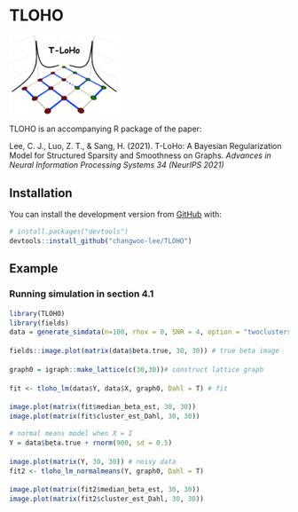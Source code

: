 
<!-- README.md is generated from README.Rmd. Please edit that file -->

# TLOHO

<img src="TLoHo_longvertical_text.png" width="200">
<!-- badges: start --> <!-- badges: end -->

TLOHO is an accompanying R package of the paper:

Lee, C. J., Luo, Z. T., & Sang, H. (2021). T-LoHo: A Bayesian
Regularization Model for Structured Sparsity and Smoothness on Graphs.
*Advances in Neural Information Processing Systems 34 (NeurIPS 2021)*

## Installation

You can install the development version from
[GitHub](https://github.com/) with:

``` r
# install.packages("devtools")
devtools::install_github("changwoo-lee/TLOHO")
```

## Example

### Running simulation in section 4.1

``` r
library(TLOHO)
library(fields)
data = generate_simdata(n=100, rhox = 0, SNR = 4, option = "twoclusters")

fields::image.plot(matrix(data$beta.true, 30, 30)) # true beta image

graph0 = igraph::make_lattice(c(30,30))# construct lattice graph

fit <- tloho_lm(data$Y, data$X, graph0, Dahl = T) # fit

image.plot(matrix(fit$median_beta_est, 30, 30))
image.plot(matrix(fit$cluster_est_Dahl, 30, 30))
```

``` r
# normal means model when X = I
Y = data$beta.true + rnorm(900, sd = 0.5)

image.plot(matrix(Y, 30, 30)) # noisy data
fit2 <- tloho_lm_normalmeans(Y, graph0, Dahl = T)

image.plot(matrix(fit2$median_beta_est, 30, 30))
image.plot(matrix(fit2$cluster_est_Dahl, 30, 30))
```
